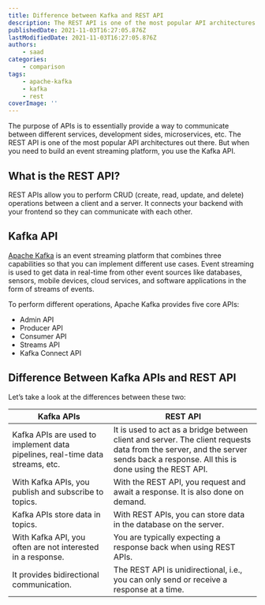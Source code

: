 ```yaml
---
title: Difference between Kafka and REST API
description: The REST API is one of the most popular API architectures out there. But when you need to build an event streaming platform, you use the Kafka API.
publishedDate: 2021-11-03T16:27:05.876Z
lastModifiedDate: 2021-11-03T16:27:05.876Z
authors:
    - saad
categories:
    - comparison
tags:
    - apache-kafka
    - kafka
    - rest
coverImage: ''
---
```


<Lead>

The purpose of APIs is to essentially provide a way to communicate between different services, development sides, microservices, etc. The REST API is one of the most popular API architectures out there. But when you need to build an event streaming platform, you use the Kafka API.

</Lead>

## What is the REST API?

REST APIs allow you to perform CRUD (create, read, update, and delete) operations between a client and a server. It connects your backend with your frontend so they can communicate with each other.

## Kafka API

[Apache Kafka](https://kafka.apache.org/) is an event streaming platform that combines three capabilities so that you can implement different use cases. Event streaming is used to get data in real-time from other event sources like databases, sensors, mobile devices, cloud services, and software applications in the form of streams of events.

To perform different operations, Apache Kafka provides five core APIs:

-   Admin API
-   Producer API
-   Consumer API
-   Streams API
-   Kafka Connect API

## Difference Between Kafka APIs and REST API

Let’s take a look at the differences between these two:

| Kafka APIs                                                                    | REST API                                                                                                                                                                      |
| ----------------------------------------------------------------------------- | ----------------------------------------------------------------------------------------------------------------------------------------------------------------------------- |
| Kafka APIs are used to implement data pipelines, real-time data streams, etc. | It is used to act as a bridge between client and server. The client requests data from the server, and the server sends back a response. All this is done using the REST API. |
| With Kafka APIs, you publish and subscribe to topics.                         | With the REST API, you request and await a response. It is also done on demand.                                                                                               |
| Kafka APIs store data in topics.                                              | With REST APIs, you can store data in the database on the server.                                                                                                             |
| With Kafka API, you often are not interested in a response.                   | You are typically expecting a response back when using REST APIs.                                                                                                             |
| It provides bidirectional communication.                                      | The REST API is unidirectional, i.e., you can only send or receive a response at a time.                                                                                      |
